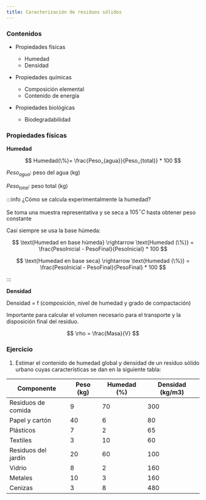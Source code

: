 ```yaml
---
title: Caracterización de residuos sólidos
---
```


### Contenidos

- Propiedades físicas

  - Humedad
  - Densidad

- Propiedades químicas

  - Composición elemental
  - Contenido de energía

- Propiedades biológicas
  - Biodegradabilidad

### Propiedades físicas

**Humedad**

$$
Humedad(\%)= \frac{Peso_{agua}}{Peso_{total}} * 100
$$

$Peso_{agua}\text{: peso del agua (kg)}$

$Peso_{total}\text{: peso total (kg)}$

:::info ¿Cómo se calcula experimentalmente la humedad?

Se toma una muestra representativa y se seca a $105^{\circ}C$ hasta obtener peso constante

Casi siempre se usa la base húmeda:

$$
\text{Humedad en base húmeda} \rightarrow \text{Humedad (\%)} = \frac{PesoInicial - PesoFinal}{PesoInicial} * 100
$$

$$
\text{Humedad en base seca} \rightarrow \text{Humedad (\%)} = \frac{PesoInicial - PesoFinal}{PesoFinal} * 100
$$

:::

**Densidad**

Densidad = f (composición, nivel de humedad y grado de compactación)

Importante para calcular el volumen necesario para el transporte y la disposición final del residuo.

$$
\rho = \frac{Masa}{V}
$$

### Ejercicio

1. Estimar el contenido de humedad global y densidad de un residuo sólido urbano cuyas características se dan en la siguiente tabla:

| Componente          | Peso (kg) | Humedad (%) | Densidad (kg/m3) |
| ------------------- | --------- | ----------- | ---------------- |
| Residuos de comida  | 9         | 70          | 300              |
| Papel y cartón      | 40        | 6           | 80               |
| Plásticos           | 7         | 2           | 65               |
| Textiles            | 3         | 10          | 60               |
| Residuos del jardín | 20        | 60          | 100              |
| Vidrio              | 8         | 2           | 160              |
| Metales             | 10        | 3           | 160              |
| Cenizas             | 3         | 8           | 480              |
